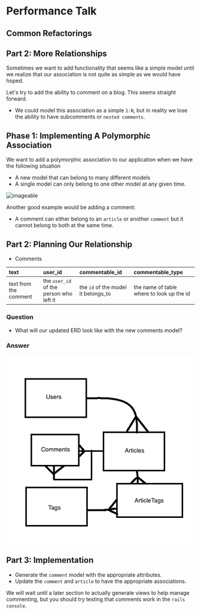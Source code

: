 # Performance Talk
## Common Refactorings


## Part 2: More Relationships

Sometimes we want to add functionality that seems like a simple model until we realize that our association is not quite as simple as we would have hoped.

Let's try to add the ability to comment on a blog. This seems straight forward.


* We could model this association as a simple `1:N`, but in reality we lose the ability to have subcomments or `nested comments`.

## Phase 1: Implementing A Polymorphic Association

We want to add a polymorphic association to our application when we have the following situation

* A new model that can belong to many different models
* A single model can only belong to one other model at any given time.

![imageable](http://guides.rubyonrails.org/images/polymorphic.png)


Another good example would be adding a comment:


* A comment can either belong to an `article` or another `comment` but it cannot belong to both at the same time.


## Part 2: Planning Our Relationship


* Comments

| text | user_id | commentable_id | commentable_type |
| :--- | :--- | :--- | :--- |
| text from the comment | the `user_id` of the person who left it | the `id` of the model it belongs_to | the name of table where to look up the id |



### Question 

* What will our updated ERD look like with the new comments model?

### Answer

![model_refactor_2](images/model_erd_refactor_2.png)



## Part 3: Implementation

* Generate the `comment` model with the appropriate attributes.
* Update the `comment` and `article` to have the appropriate associations.

We will wait until a later section to actually generate views to help manage commenting, but you should try testing that comments work in the `rails console`.

